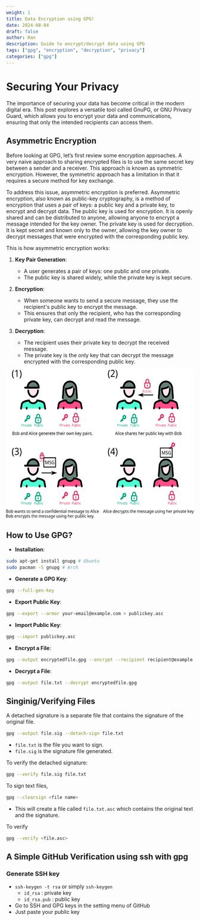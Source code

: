 ```yaml
---
weight: 1
title: Data Encryption using GPG!
date: 2024-08-04
draft: false
author: Han
description: Guide to encrypt/decrypt data using GPG
tags: ["gpg", "encryption", "decryption", "privacy"]
categories: ["gpg"]
---
```


# Securing Your Privacy
The importance of securing your data has become critical in the modern digital era. This post explores a versatile tool called GnuPG, or GNU Privacy Guard, which allows you to encrypt your data and communications, ensuring that only the intended recipients can access them.

## Asymmetric Encryption
Before looking at GPG, let’s first review some encryption approaches. A very naive approach to sharing encrypted files is to use the same secret key between a sender and a receiver. This approach is known as symmetric encryption. However, the symmetric approach has a limitation in that it requires a secure method for key exchange.

To address this issue, asymmetric encryption is preferred. Asymmetric encryption, also known as public-key cryptography, is a method of encryption that uses a pair of keys: a public key and a private key, to encrypt and decrypt data. The public key is used for encryption. It is openly shared and can be distributed to anyone, allowing anyone to encrypt a message intended for the key owner. The private key is used for decryption. It is kept secret and known only to the owner, allowing the key owner to decrypt messages that were encrypted with the corresponding public key.

This is how asymmetric encryption works:

1. **Key Pair Generation**:
   - A user generates a pair of keys: one public and one private.
   - The public key is shared widely, while the private key is kept secure.

2. **Encryption**:
   - When someone wants to send a secure message, they use the recipient's public key to encrypt the message.
   - This ensures that only the recipient, who has the corresponding private key, can decrypt and read the message.

3. **Decryption**:
   - The recipient uses their private key to decrypt the received message.
   - The private key is the only key that can decrypt the message encrypted with the corresponding public key.

<img src="https://raw.githubusercontent.com/Han8931/han8931.github.io/main/assets/images/gpg_example.png" alt="GPG Example" height="400">


## How to Use GPG?

- **Installation**:
```sh
sudo apt-get install gnupg # Ubuntu
sudo pacman -S gnupg # Arch
```

- **Generate a GPG Key**:
```sh
gpg --full-gen-key
```

- **Export Public Key**:
```sh
gpg --export --armor your-email@example.com > publickey.asc
```

- **Import Public Key**:
```sh
gpg --import publickey.asc
```

- **Encrypt a File**:
```sh
gpg --output encryptedfile.gpg --encrypt --recipient recipient@example.com file.txt
```

- **Decrypt a File**:
```sh
gpg --output file.txt --decrypt encryptedfile.gpg
```

## Singinig/Verifying Files

A detached signature is a separate file that contains the signature of the original file.
```sh
gpg --output file.sig --detach-sign file.txt
```
- `file.txt` is the file you want to sign.
- `file.sig` is the signature file generated.

To verify the detached signature:
```sh
gpg --verify file.sig file.txt
```

To sign text files, 
```sh
gpg --clearsign <file name>
```
- This will create a file called `file.txt.asc` which contains the original text and the signature.

To verify
```sh
gpg --verify <file.asc>
```

## A Simple GitHub Verification using ssh with gpg

### Generate SSH key
- `ssh-keygen -t rsa` or simply `ssh-keygen`
	- `id_rsa` : private key
	- `id_rsa.pub` : public key
- Go to SSH and GPG keys in the setting menu of GitHub
- Just paste your public key
